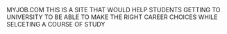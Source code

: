 MYJOB.COM THIS IS A SITE THAT WOULD HELP STUDENTS GETTING TO UNIVERSITY TO BE ABLE TO MAKE THE RIGHT CAREER CHOICES WHILE SELCETING A COURSE OF STUDY